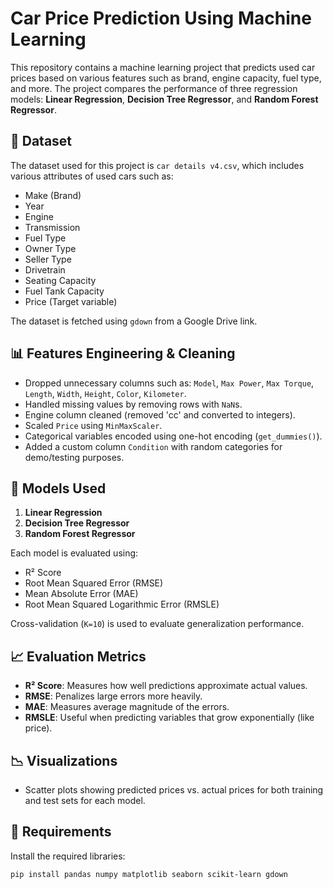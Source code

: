 # Car Price Prediction Using Machine Learning

This repository contains a machine learning project that predicts used car prices based on various features such as brand, engine capacity, fuel type, and more. The project compares the performance of three regression models: **Linear Regression**, **Decision Tree Regressor**, and **Random Forest Regressor**.

## 📁 Dataset

The dataset used for this project is `car details v4.csv`, which includes various attributes of used cars such as:
- Make (Brand)
- Year
- Engine
- Transmission
- Fuel Type
- Owner Type
- Seller Type
- Drivetrain
- Seating Capacity
- Fuel Tank Capacity
- Price (Target variable)

The dataset is fetched using `gdown` from a Google Drive link.

## 📊 Features Engineering & Cleaning

- Dropped unnecessary columns such as: `Model`, `Max Power`, `Max Torque`, `Length`, `Width`, `Height`, `Color`, `Kilometer`.
- Handled missing values by removing rows with `NaN`s.
- Engine column cleaned (removed 'cc' and converted to integers).
- Scaled `Price` using `MinMaxScaler`.
- Categorical variables encoded using one-hot encoding (`get_dummies()`).
- Added a custom column `Condition` with random categories for demo/testing purposes.

## 🧠 Models Used

1. **Linear Regression**
2. **Decision Tree Regressor**
3. **Random Forest Regressor**

Each model is evaluated using:
- R² Score
- Root Mean Squared Error (RMSE)
- Mean Absolute Error (MAE)
- Root Mean Squared Logarithmic Error (RMSLE)

Cross-validation (`K=10`) is used to evaluate generalization performance.

## 📈 Evaluation Metrics

- **R² Score**: Measures how well predictions approximate actual values.
- **RMSE**: Penalizes large errors more heavily.
- **MAE**: Measures average magnitude of the errors.
- **RMSLE**: Useful when predicting variables that grow exponentially (like price).

## 📉 Visualizations

- Scatter plots showing predicted prices vs. actual prices for both training and test sets for each model.

## 🧪 Requirements

Install the required libraries:

```bash
pip install pandas numpy matplotlib seaborn scikit-learn gdown
